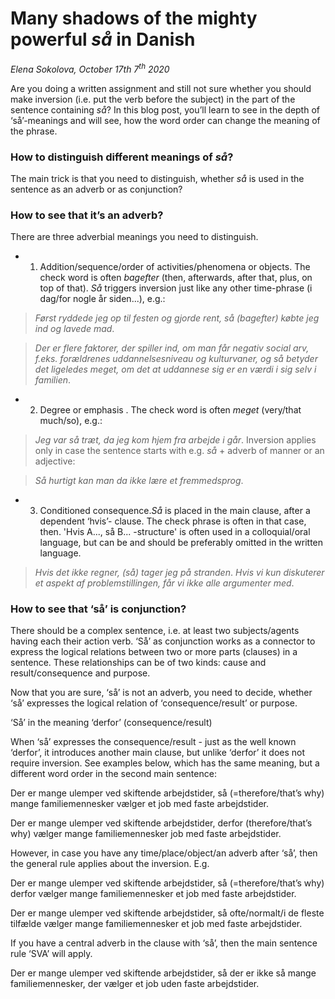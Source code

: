 # Many shadows of the mighty powerful *så* in Danish

*Elena Sokolova, October 17th 7<sup>th</sup> 2020*

Are you doing a written assignment and still not sure whether you should make inversion (i.e. put the verb before the subject) in the part of the sentence containing *så*? 
In this blog post, you’ll learn to see in the depth of ‘så’-meanings and will see, how the word order can change the meaning of the phrase. 

### How to distinguish different meanings of *så*?
 
The main trick is that you need to distinguish, whether *så* is used in the sentence as an adverb or as conjunction?

### How to see that it’s an adverb? 
There are three adverbial meanings you need to distinguish. 

* 1. Addition/sequence/order of activities/phenomena or objects.
The check word is often *bagefter* (then, afterwards, after that, plus, on top of that). *Så* triggers inversion just like any other time-phrase (i dag/for nogle år siden...), e.g.: 

> *Først ryddede jeg op til festen og gjorde rent, så (bagefter) købte jeg ind og lavede mad*.

> *Der er flere faktorer, der spiller ind, om man får negativ social arv, f.eks. forældrenes uddannelsesniveau og kulturvaner, og så betyder det ligeledes meget, om det at uddannese sig er en værdi i sig selv i familien*. 


* 2. Degree or emphasis .
The check word is often *meget* (very/that much/so), e.g.:
> *Jeg var så træt, da jeg kom hjem fra arbejde i går*. 
Inversion applies only in case the sentence starts with e.g. *så* + adverb of manner or an adjective: 

> *Så hurtigt kan man da ikke lære et fremmedsprog*.  

* 3. Conditioned consequence.*Så* is placed in the main clause, after a dependent ‘hvis’- clause.
The check phrase is often in that case, then.
'Hvis A..., så B... -structure' is often used in a colloquial/oral language, but can be and should be preferably omitted in the written language. 

> *Hvis det ikke regner, (så) tager jeg på stranden*. 
> *Hvis vi kun diskuterer et aspekt af problemstillingen, får vi ikke alle argumenter med*.

### How to see that ‘så’ is conjunction?

There should be a complex sentence, i.e. at least two subjects/agents having each their action verb. 
‘Så’ as conjunction works as a connector to express the logical relations between two or more parts (clauses) in a sentence. These relationships can be of two kinds: cause and result/consequence and purpose. 

Now that you are sure, ‘så’ is not an adverb, you need to decide, whether ‘så’ expresses the logical relation of ‘consequence/result’ or purpose. 


‘Så’ in the meaning ‘derfor’ (consequence/result)

When ‘så’ expresses the consequence/result - just as the well known ‘derfor’, it introduces another main clause, but unlike ‘derfor’ it does not require inversion. 
See examples below, which has the same meaning, but a different word order in the second main sentence:

Der er mange ulemper ved skiftende arbejdstider, så (=therefore/that’s why) mange familiemennesker vælger et job med faste arbejdstider.  

Der er mange ulemper ved skiftende arbejdstider, derfor (therefore/that’s why) vælger mange familiemennesker job med faste arbejdstider.  

However, in case you have any time/place/object/an adverb after ‘så’, then the general rule applies about the inversion. E.g.

Der er mange ulemper ved skiftende arbejdstider, så (=therefore/that’s why) derfor vælger mange familiemennesker et job med faste arbejdstider.  

Der er mange ulemper ved skiftende arbejdstider, så ofte/normalt/i de fleste tilfælde vælger mange familiemennesker et job med faste arbejdstider.  


If you have a central adverb in the clause with ‘så’, then the main sentence rule ‘SVA’ will apply. 

Der er mange ulemper ved skiftende arbejdstider, så der er ikke så mange familiemennesker, der vælger et job uden faste arbejdstider. 




